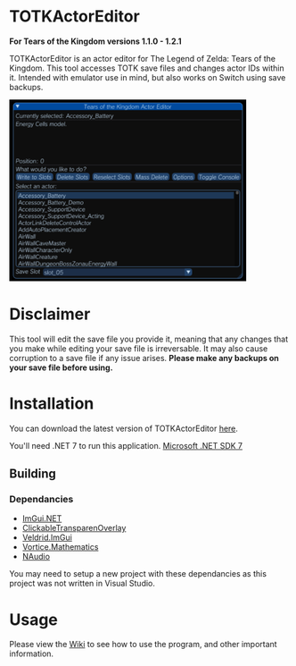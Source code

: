 # TOTKActorEditor
**For Tears of the Kingdom versions 1.1.0 - 1.2.1**

TOTKActorEditor is an actor editor for The Legend of Zelda: Tears of the Kingdom. This tool accesses TOTK save files and changes actor IDs within it. Intended with emulator use in mind, but also works on Switch using save backups.

<img src="menu.png" alt="TOTK Actor Editor menu" width="425">

# Disclaimer
This tool will edit the save file you provide it, meaning that any changes that you make while editing your save file is irreversable. It may also cause corruption to a save file if any issue arises.
**Please make any backups on your save file before using.**

# Installation
You can download the latest version of TOTKActorEditor [here](https://github.com/accountrev/TOTKActorEditor/releases/latest).

You'll need .NET 7 to run this application.
[Microsoft .NET SDK 7](https://dotnet.microsoft.com/en-us/download/dotnet/7.0)

## Building

### Dependancies
-   [ImGui.NET](https://www.nuget.org/packages/ImGui.NET)
-   [ClickableTransparenOverlay](https://www.nuget.org/packages/ClickableTransparentOverlay)
-   [Veldrid.ImGui](https://www.nuget.org/packages/Veldrid.ImGui/)
-   [Vortice.Mathematics](https://www.nuget.org/packages/Vortice.Mathematics/)
-   [NAudio](https://www.nuget.org/packages/NAudio/)

You may need to setup a new project with these dependancies as this project was not written in Visual Studio.

# Usage
Please view the [Wiki](https://github.com/accountrev/TOTKActorEditor/wiki) to see how to use the program, and other important information.
